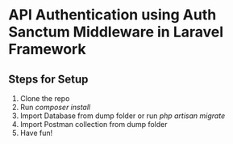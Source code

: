<h1>API Authentication using Auth Sanctum Middleware in Laravel Framework</h1>
<h2>Steps for Setup</h2>
<ol>
    <li>Clone the repo</li>
    <li>Run <i>composer install</i></li>
    <li>Import Database from dump folder or run <i>php artisan migrate</i></li>
    <li>Import Postman collection from dump folder</li>
    <li>Have fun!</li>
</ol>